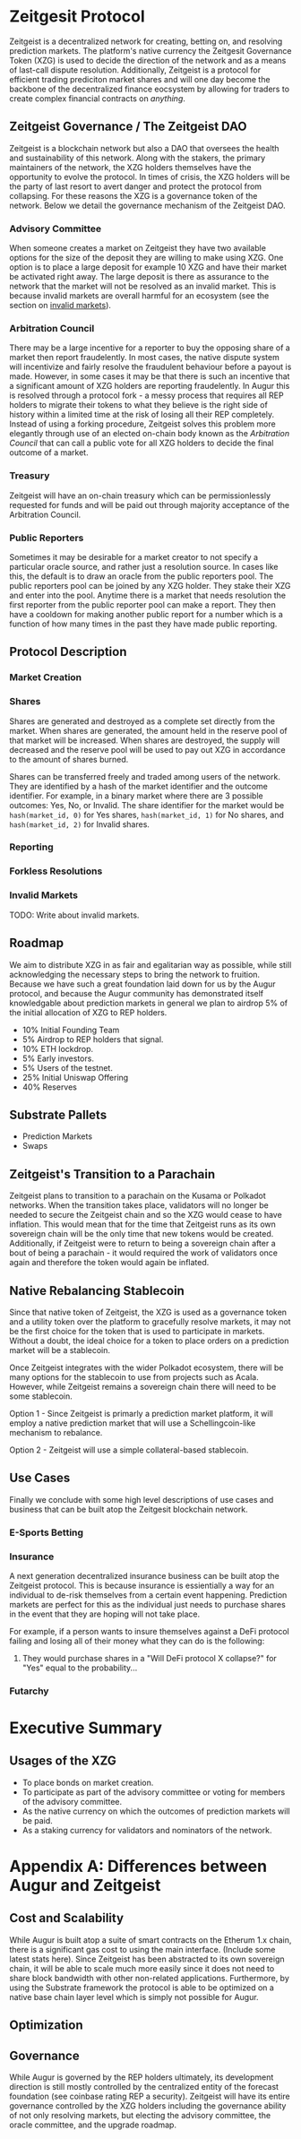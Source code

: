 # Zeitgesit Protocol

Zeitgeist is a decentralized network for creating, betting on, and resolving
prediction markets. The platform's native currency the Zeitgesit Governance Token (XZG)
is used to decide the direction of the network and as a means of last-call dispute
resolution. Additionally, Zeitgeist is a protocol for efficient trading prediciton
market shares and will one day become the backbone of the decentralized finance eocsystem
by allowing for traders to create complex financial contracts on _anything_.

## Zeitgeist Governance / The Zeitgeist DAO

Zeitgeist is a blockchain network but also a DAO that oversees the health and
sustainability of this network. Along with the stakers, the primary maintainers of
the network, the XZG holders themselves have the opportunity to evolve the protocol.
In times of crisis, the XZG holders will be the party of last resort to avert danger
and protect the protocol from collapsing. For these reasons the XZG is a governance token
of the network. Below we detail the governance mechanism of the Zeitgeist DAO.

### Advisory Committee

When someone creates a market on Zeitgeist they have two available options for the size
of the deposit they are willing to make using XZG. One option is to place a large deposit
for example 10 XZG and have their market be activated right away. The large deposit is
there as assurance to the network that the market will not be resolved as an invalid
market. This is because invalid markets are overall harmful for an ecosystem (see the 
section on [invalid markets](#invalid-markets)).

### Arbitration Council

There may be a large incentive for a reporter to buy the opposing share of a market
then report fraudelently. In most cases, the native dispute system will incentivize and
fairly resolve the fraudulent behaviour before a payout is made. However, in some cases
it may be that there is such an incentive that a significant amount of XZG holders are
reporting fraudelently. In Augur this is resolved through a protocol fork - a messy process
that requires all REP holders to migrate their tokens to what they believe is the right
side of history within a limited time at the risk of losing all their REP completely. 
Instead of using a forking procedure, Zeitgeist solves this problem more elegantly through
use of an elected on-chain body known as the _Arbitration Council_ that can call a public
vote for all XZG holders to decide the final outcome of a market.

### Treasury

Zeitgeist will have an on-chain treasury which can be permissionlessly requested for funds
and will be paid out through majority acceptance of the Arbitration Council.

### Public Reporters

Sometimes it may be desirable for a market creator to not specify a particular oracle source,
and rather just a resolution source. In cases like this, the default is to draw an oracle
from the public reporters pool. The public reporters pool can be joined by any XZG holder.
They stake their XZG and enter into the pool. Anytime there is a market that needs resolution
the first reporter from the public reporter pool can make a report. They then have a cooldown
for making another public report for a number which is a function of how many times in the past
they have made public reporting.

## Protocol Description

### Market Creation

### Shares

Shares are generated and destroyed as a complete set directly from the market. When shares
are generated, the amount held in the reserve pool of that market will be increased. When shares
are destroyed, the supply will decreased and the reserve pool will be used to pay out XZG in 
accordance to the amount of shares burned.

Shares can be transferred freely and traded among users of the network. They are identified by
a hash of the market identifier and the outcome identifier. For example, in a binary market
where there are 3 possible outcomes: Yes, No, or Invalid. The share identifier for the market
would be `hash(market_id, 0)` for Yes shares, `hash(market_id, 1)` for No shares, and `hash(market_id, 2)`
for Invalid shares.


### Reporting

### Forkless Resolutions

### Invalid Markets

TODO: Write about invalid markets.

## Roadmap

We aim to distribute XZG in as fair and egalitarian way as possible, while still
acknowledging the necessary steps to bring the network to fruition. Because we have
such a great foundation laid down for us by the Augur protocol, and because the Augur
community has demonstrated itself knowledgable about prediction markets in general we
plan to airdrop 5% of the initial allocation of XZG to REP holders.

- 10% Initial Founding Team
-  5% Airdrop to REP holders that signal.
- 10% ETH lockdrop.
-  5% Early investors.
-  5% Users of the testnet.
- 25% Initial Uniswap Offering
- 40% Reserves

## Substrate Pallets

- Prediction Markets
- Swaps     

## Zeitgeist's Transition to a Parachain

Zeitgeist plans to transition to a parachain on the Kusama or Polkadot networks.
When the transition takes place, validators will no longer be needed to secure
the Zeitgeist chain and so the XZG would cease to have inflation. This would mean
that for the time that Zeitgeist runs as its own sovereign chain will be the only
time that new tokens would be created. Additionally, if Zeitgeist were to return
to being a sovereign chain after a bout of being a parachain - it would required
the work of validators once again and therefore the token would again be inflated.

## Native Rebalancing Stablecoin

Since that native token of Zeitgeist, the XZG is used as a governance token and a
utility token over the platform to gracefully resolve markets, it may not be the first
choice for the token that is used to participate in markets. Without a doubt, the ideal
choice for a token to place orders on a prediction market will be a stablecoin.

Once Zeitgeist integrates with the wider Polkadot ecosystem, there will be many options
for the stablecoin to use from projects such as Acala. However, while Zeitgeist remains
a sovereign chain there will need to be some stablecoin.

Option 1 -
Since Zeitgeist is primarly a prediction market platform, it will employ a native prediction
market that will use a Schellingcoin-like mechanism to rebalance.

Option 2 -
Zeitgeist will use a simple collateral-based stablecoin.

## Use Cases

Finally we conclude with some high level descriptions of use cases and business that can
be built atop the Zeitgesit blockchain network.

### E-Sports Betting

### Insurance

A next generation decentralized insurance business can be built atop the Zeitgeist protocol.
This is because insurance is essientially a way for an individual to de-risk themselves
from a certain event happening. Prediction markets are perfect for this as the individual
just needs to purchase shares in the event that they are hoping will not take place.

For example, if a person wants to insure themselves against a DeFi protocol failing and
losing all of their money what they can do is the following:

1) They would purchase shares in a "Will DeFi protocol X collapse?" for "Yes" equal to the
probability...

### Futarchy

# Executive Summary

## Usages of the XZG

- To place bonds on market creation.
- To participate as part of the advisory committee or voting for members of the advisory
  committee.
- As the native currency on which the outcomes of prediction markets will be paid.
- As a staking currency for validators and nominators of the network.

# Appendix A: Differences between Augur and Zeitgeist

## Cost and Scalability

While Augur is built atop a suite of smart contracts on the Etherum 1.x chain, there is
a significant gas cost to using the main interface. (Include some latest stats here). Since
Zeitgeist has been abstracted to its own sovereign chain, it will be able to scale much
more easily since it does not need to share block bandwidth with other non-related
applications. Furthermore, by using the Substrate framework the protocol is able to
be optimized on a native base chain layer level which is simply not possible for Augur.

## Optimization

## Governance

While Augur is governed by the REP holders ultimately, its development direction is still
mostly controlled by the centralized entity of the forecast foundation (see coinbase rating
REP a security). Zeitgeist will have its entire governance controlled by the XZG holders
including the governance ability of not only resolving markets, but electing the advisory
committee, the oracle committee, and the upgrade roadmap.